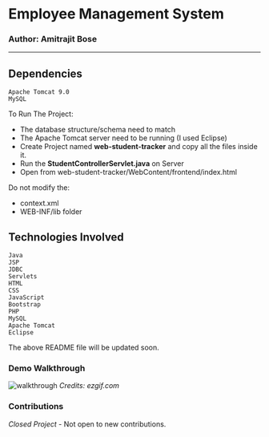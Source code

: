 # Employee Management System
### Author: Amitrajit Bose

------------------------------
## Dependencies
```
Apache Tomcat 9.0
MySQL
```

To Run The Project:
- The database structure/schema need to match
- The Apache Tomcat server need to be running (I used Eclipse)
- Create Project named **web-student-tracker** and copy all the files inside it.
- Run the **StudentControllerServlet.java** on Server
- Open from web-student-tracker/WebContent/frontend/index.html

Do not modify the:
- context.xml
- WEB-INF/lib folder

## Technologies Involved
```
Java
JSP
JDBC
Servlets
HTML
CSS
JavaScript
Bootstrap
PHP
MySQL
Apache Tomcat
Eclipse
```

The above README file will be updated soon.
### Demo Walkthrough
![walkthrough](walkthrough.gif)
*Credits: ezgif.com*

### Contributions
*Closed Project* - Not open to new contributions.
